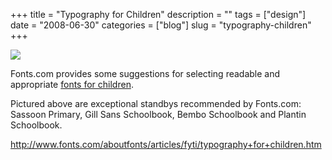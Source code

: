 +++
title = "Typography for Children"
description = ""
tags = ["design"]
date = "2008-06-30"
categories = ["blog"]
slug = "typography-children"
+++



  <div class="notebook-screenshot"><a href="http://www.fonts.com/aboutfonts/articles/fyti/typography+for+children.htm"><img src="//konigi.com/media/notebook/fonts-for-children.jpg" class="notebook-image" /></a></div><p>Fonts.com provides some suggestions for selecting readable and appropriate <a href="http://www.fonts.com/aboutfonts/articles/fyti/typography+for+children.htm">fonts for children</a>.</p>
<p>Pictured above are exceptional standbys recommended by Fonts.com: Sassoon Primary, Gill Sans Schoolbook, Bembo Schoolbook and Plantin Schoolbook.</p>
    
  <a href="http://www.fonts.com/aboutfonts/articles/fyti/typography+for+children.htm">http://www.fonts.com/aboutfonts/articles/fyti/typography+for+children.htm</a>
